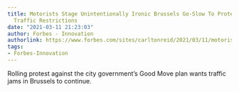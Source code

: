 ```yaml
---
title: Motorists Stage Unintentionally Ironic Brussels Go-Slow To Protest Against
  Traffic Restrictions
date: "2021-03-11 21:23:03"
author: Forbes - Innovation
authorlink: https://www.forbes.com/sites/carltonreid/2021/03/11/motorists-stage-unintentionally-ironic-brussels-go-slow-to-protest-against-traffic-restrictions/
tags:
- Forbes-Innovation
---
```

Rolling protest against the city government’s Good Move plan wants traffic jams in Brussels to continue.